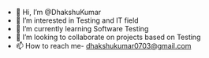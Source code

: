 - 👋 Hi, I’m @DhakshuKumar
- 👀 I’m interested in Testing and IT field
- 🌱 I’m currently learning Software Testing
- 💞️ I’m looking to collaborate on projects based on Testing 
- 📫 How to reach me- dhakshukumar0703@gmail.com

<!---
DhakshuKumar/DhakshuKumar is a ✨ special ✨ repository because its `README.md` (this file) appears on your GitHub profile.
You can click the Preview link to take a look at your changes.
--->
